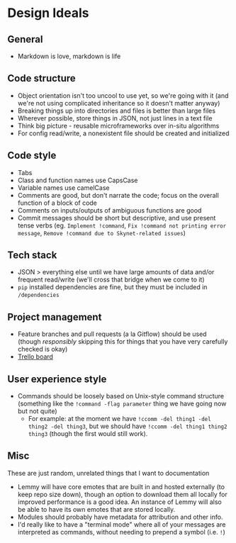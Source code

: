 # Design Ideals
## General
* Markdown is love, markdown is life

## Code structure
* Object orientation isn't too uncool to use yet, so we're going with it (and we're not using complicated inheritance so it doesn't matter anyway)
* Breaking things up into directories and files is better than large files
* Wherever possible, store things in JSON, not just lines in a text file
* Think big picture - reusable microframeworks over in-situ algorithms
* For config read/write, a nonexistent file should be created and initialized

## Code style
* Tabs
* Class and function names use CapsCase
* Variable names use camelCase
* Comments are good, but don't narrate the code; focus on the overall function of a block of code
* Comments on inputs/outputs of ambiguous functions are good
* Commit messages should be short but descriptive, and use present tense verbs (eg. `Implement !command`, `Fix !command not printing error message`, `Remove !command due to Skynet-related issues`)

## Tech stack
* JSON > everything else until we have large amounts of data and/or frequent read/write (we'll cross that bridge when we come to it)
* `pip` installed dependencies are fine, but they must be included in `/dependencies`

## Project management
* Feature branches and pull requests (a la Gitflow) should be used (though *responsibly* skipping this for things that you have very carefully checked is okay)
* [Trello board](https://trello.com/b/Nt0I1pZK/lemmy)

## User experience style
* Commands should be loosely based on Unix-style command structure (something like the `!command -flag parameter` thing we have going now but not quite)
	* For example: at the moment we have `!ccomm -del thing1 -del thing2 -del thing3`, but we should have `!ccomm -del thing1 thing2 thing3` (though the first would still work).

## Misc
These are just random, unrelated things that I want to documentation
* Lemmy will have core emotes that are built in and hosted externally (to keep repo size down), though an option to download them all locally for improved performance is a good idea. An instance of Lemmy will also be able to have its own emotes that are stored locally.
* Modules should probably have metadata for attribution and other info.
* I'd really like to have a "terminal mode" where all of your messages are interpreted as commands, without needing to prepend a symbol (i.e. `!`)

